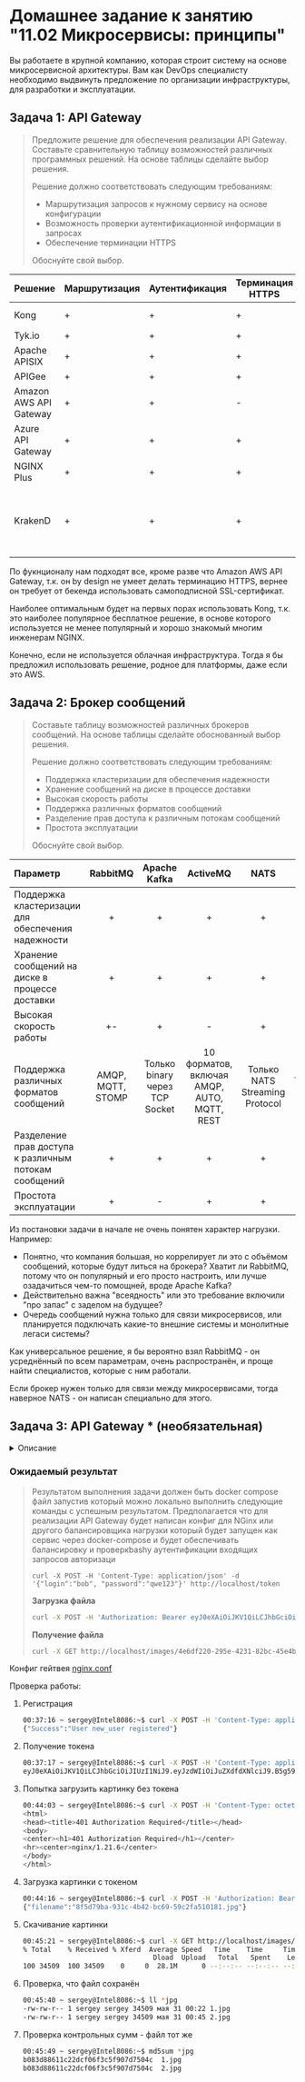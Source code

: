 
# Домашнее задание к занятию "11.02 Микросервисы: принципы"

Вы работаете в крупной компанию, которая строит систему на основе микросервисной архитектуры.
Вам как DevOps специалисту необходимо выдвинуть предложение по организации инфраструктуры, для разработки и эксплуатации.

## Задача 1: API Gateway 

> Предложите решение для обеспечения реализации API Gateway. Составьте сравнительную таблицу возможностей различных программных решений. На основе таблицы сделайте выбор решения.
> 
> Решение должно соответствовать следующим требованиям:
> - Маршрутизация запросов к нужному сервису на основе конфигурации
> - Возможность проверки аутентификационной информации в запросах
> - Обеспечение терминации HTTPS
> 
> Обоснуйте свой выбор.


| Решение | Маршрутизация | Аутентификация | Терминация HTTPS | Бесплатно/Открыто? |
|---|---|---|---|---|
| Kong | + | + | + | Открыто, Apache 2.0 |
| Tyk.io | + | + | + | Открыто, MPL |
| Apache APISIX | + | + | + | Открыто, Apache 2.0 |
| APIGee | + | + | + | Платно |
| Amazon AWS API Gateway | + | + | - | Платно |
| Azure API Gateway | + | + | + | Платно |
| NGINX Plus | + | + | + | Платно |
| KrakenD | + | + | + | Двойное лицензирование, нужные нам функции частично в платной версии |

По фукнционалу нам подходят все, кроме разве что Amazon AWS API Gateway, т.к. он by design не умеет делать терминацию HTTPS, вернее он требует от бекенда использовать самоподписной SSL-сертификат.

Наиболее оптимальным будет на первых порах использовать Kong, т.к. это наиболее популярное бесплатное решение, в основе которого используется не менее популярный и хорошо знакомый многим инженерам NGINX.

Конечно, если не используется облачная инфраструктура. Тогда я бы предложил использовать решение, родное для платформы, даже если это AWS.

## Задача 2: Брокер сообщений

> Составьте таблицу возможностей различных брокеров сообщений. На основе таблицы сделайте обоснованный выбор решения.
> 
> Решение должно соответствовать следующим требованиям:
> - Поддержка кластеризации для обеспечения надежности
> - Хранение сообщений на диске в процессе доставки
> - Высокая скорость работы
> - Поддержка различных форматов сообщений
> - Разделение прав доступа к различным потокам сообщений
> - Простота эксплуатации
> 
> Обоснуйте свой выбор.

| Параметр | RabbitMQ | Apache Kafka | ActiveMQ | NATS | Redis |
|:---|:---:|:---:|:---:|:---:|:---:|
| Поддержка кластеризации для обеспечения надежности | + | + | + | + | + |
| Хранение сообщений на диске в процессе доставки | + | + | + | + | + |
| Высокая скорость работы | +- | + | - | + | + |
| Поддержка различных форматов сообщений | AMQP, MQTT, STOMP | Только binary через TCP Socket | 10 форматов, включая AMQP, AUTO, MQTT, REST | Только NATS Streaming Protocol | Только RESP |
| Разделение прав доступа к различным потокам сообщений | + | + | + | + | + |
| Простота эксплуатации | + | - | + | + | + |

Из постановки задачи в начале не очень понятен характер нагрузки. Например:
- Понятно, что компания большая, но коррелирует ли это с объёмом сообщений, которые будут литься на брокера? Хватит ли RabbitMQ, потому что он популярный и его просто настроить, или лучше озадачиться чем-то помощней, вроде Apache Kafka? 
- Действительно важна "всеядность" или это требование включили "про запас" с заделом на будущее?
- Очередь сообщений нужна только для связи микросервисов, или планируется подключать какие-то внешние системы и монолитные легаси системы?

Как универсальное решение, я бы вероятно взял RabbitMQ - он усреднённый по всем параметрам, очень распространён, и проще найти специалистов, которые с ним работали.

Если брокер нужен только для связи между микросервисами, тогда наверное NATS - он написан специально для этого.
## Задача 3: API Gateway * (необязательная)

<details><summary>Описание</summary>

> ### Есть три сервиса:
> 
> **minio**
> - Хранит загруженные файлы в бакете images
> - S3 протокол
> 
> **uploader**
> - Принимает файл, если он картинка сжимает и загружает его в minio
> - POST /v1/upload
> 
> **security**
> - Регистрация пользователя POST /v1/user
> - Получение информации о пользователе GET /v1/user
> - Логин пользователя POST /v1/token
> - Проверка токена GET /v1/token/validation
> 
> ### Необходимо воспользоваться любым балансировщиком и сделать API Gateway:
> 
> **POST /v1/register**
> - Анонимный доступ.
> - Запрос направляется в сервис security POST /v1/user
> 
> **POST /v1/token**
> - Анонимный доступ.
> - Запрос направляется в сервис security POST /v1/token
> 
> **GET /v1/user**
> - Проверка токена. Токен ожидается в заголовке Authorization. Токен проверяется через вызов сервиса security GET /v1/token/validation/
> - Запрос направляется в сервис security GET /v1/user
> 
> **POST /v1/upload**
> - Проверка токена. Токен ожидается в заголовке Authorization. Токен проверяется через вызов сервиса security GET /v1/token/validation/
> - Запрос направляется в сервис uploader POST /v1/upload
> 
> **GET /v1/user/{image}**
> - Проверка токена. Токен ожидается в заголовке Authorization. Токен проверяется через вызов сервиса security GET /v1/token/validation/
> - Запрос направляется в сервис minio  GET /images/{image}
>

</details>

### Ожидаемый результат

> Результатом выполнения задачи должен быть docker compose файл запустив который можно локально выполнить следующие команды с успешным результатом.
> Предполагается что для реализации API Gateway будет написан конфиг для NGinx или другого балансировщика нагрузки который будет запущен как сервис через docker-compose и будет обеспечивать балансировку и проверкbashу аутентификации входящих запросов авторизаци
> ```
> curl -X POST -H 'Content-Type: application/json' -d '{"login":"bob", "password":"qwe123"}' http://localhost/token
> ```
> 
> **Загрузка файла**
> 
> ```bash
> curl -X POST -H 'Authorization: Bearer eyJ0eXAiOiJKV1QiLCJhbGciOiJIUzI1NiJ9.eyJzdWIiOiJib2IifQ.hiMVLmssoTsy1MqbmIoviDeFPvo-nCd92d4UFiN2O2I' -H 'Content-Type: octet/stream' --data-binary @yourfilename.jpg http://localhost/upload
> ```
> 
> **Получение файла**
> 
> ```bash
> curl -X GET http://localhost/images/4e6df220-295e-4231-82bc-45e4b1484430.jpg
> ```

Конфиг гейтвея [nginx.conf](./11-microservices-02-principles/gateway/nginx.conf)

Проверка работы:

1. Регистрация
    ```bash
    00:37:16 ~ sergey@Intel8086:~$ curl -X POST -H 'Content-Type: application/json' -d '{"login":"new_user", "password":"secretpassword"}' http://localhost/register
    {"Success":"User new_user registered"}
    ```
1. Получение токена
    ```bash
    00:37:17 ~ sergey@Intel8086:~$ curl -X POST -H 'Content-Type: application/json' -d '{"login":"new_user", "password":"secretpassword"}' http://localhost/token
    eyJ0eXAiOiJKV1QiLCJhbGciOiJIUzI1NiJ9.eyJzdWIiOiJuZXdfdXNlciJ9.B5g59k4TY_oXJ7e0AcZ2Fz_N6cZz-dKRzWKTW1-f8t8
    ```
1. Попытка загрузить картинку без токена
    ```bash
    00:44:03 ~ sergey@Intel8086:~$ curl -X POST -H 'Content-Type: octet/stream' --data-binary @1.jpg http://localhost/upload
    <html>
    <head><title>401 Authorization Required</title></head>
    <body>
    <center><h1>401 Authorization Required</h1></center>
    <hr><center>nginx/1.21.6</center>
    </body>
    </html>
    ```
1. Загрузка картинки с токеном
    ```bash
    00:44:16 ~ sergey@Intel8086:~$ curl -X POST -H 'Authorization: Bearer eyJ0eXAiOiJKV1QiLCJhbGciOiJIUzI1NiJ9.eyJzdWIiOiJuZXdfdXNlciJ9.B5g59k4TY_oXJ7e0AcZ2Fz_N6cZz-dKRzWKTW1-f8t8' -H 'Content-Type: octet/stream' --data-binary @1.jpg http://localhost/upload
    {"filename":"8f5d79ba-931c-4b42-bc69-59c2fa510181.jpg"}
    ```
1. Скачивание картинки
    ```bash
    00:45:21 ~ sergey@Intel8086:~$ curl -X GET http://localhost/images/8f5d79ba-931c-4b42-bc69-59c2fa510181.jpg > 2.jpg
    % Total    % Received % Xferd  Average Speed   Time    Time     Time  Current
                                    Dload  Upload   Total   Spent    Left  Speed
    100 34509  100 34509    0     0  28.1M      0 --:--:-- --:--:-- --:--:-- 32.9M
    ```
1. Проверка, что файл сохранён
    ```bash
    00:45:40 ~ sergey@Intel8086:~$ ll *jpg
    -rw-rw-r-- 1 sergey sergey 34509 мая 31 00:22 1.jpg
    -rw-rw-r-- 1 sergey sergey 34509 мая 31 00:45 2.jpg
    ```
1. Проверка контрольных сумм - файл тот же
    ```bash
    00:45:49 ~ sergey@Intel8086:~$ md5sum *jpg
    b083d88611c22dcf06f3c5f907d7504c  1.jpg
    b083d88611c22dcf06f3c5f907d7504c  2.jpg
    ```
